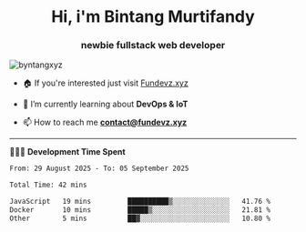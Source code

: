 <h1 align="center">Hi, i'm Bintang Murtifandy</h1>
<h3 align="center">newbie fullstack web developer</h3>

<p align="left"> <img src="https://komarev.com/ghpvc/?username=byntangxyz&label=Profile%20views&color=0e75b6&style=flat" alt="byntangxyz" /> </p>

- 🏠 If you're interested just visit [Fundevz.xyz](https://fundevz.xyz)

- 🌱 I’m currently learning about **DevOps & IoT**

- 📫 How to reach me **[contact@fundevz.xyz](mailto:contact@fundevz.xyz)**

<hr />

👩🏿‍💻 **Development Time Spent**

<p><!--START_SECTION:waka-->

```txt
From: 29 August 2025 - To: 05 September 2025

Total Time: 42 mins

JavaScript   19 mins         ██████████▒░░░░░░░░░░░░░░   41.76 %
Docker       10 mins         █████▒░░░░░░░░░░░░░░░░░░░   21.81 %
Other        5 mins          ██▓░░░░░░░░░░░░░░░░░░░░░░   10.80 %
```

<!--END_SECTION:waka--></p>
